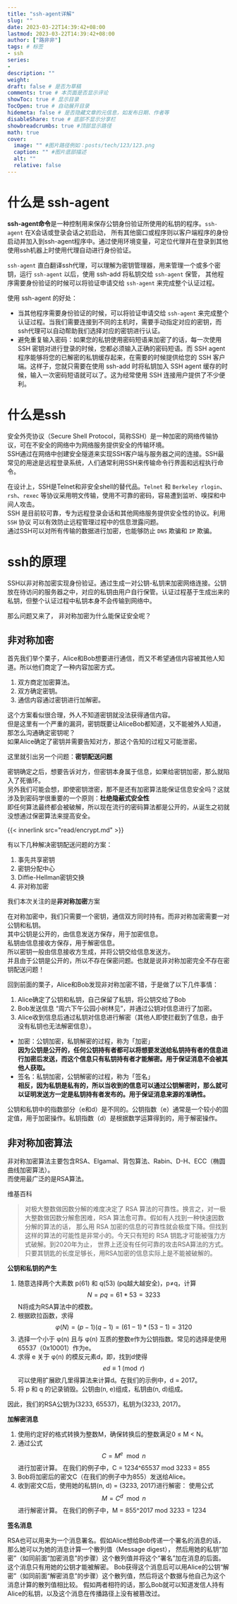 ```yaml
---
title: "ssh-agent详解"
slug: ""
date: 2023-03-22T14:39:42+08:00
lastmod: 2023-03-22T14:39:42+08:00
author: ["路非非"]
tags: # 标签
- ssh
series:
-
description: ""
weight:
draft: false # 是否为草稿
comments: true # 本页面是否显示评论
showToc: true # 显示目录
TocOpen: true # 自动展开目录
hidemeta: false # 是否隐藏文章的元信息，如发布日期、作者等
disableShare: true # 底部不显示分享栏
showbreadcrumbs: true #顶部显示路径
math: true
cover:
  image: "" #图片路径例如：posts/tech/123/123.png
  caption: "" #图片底部描述
  alt: ""
  relative: false
---
```


# 什么是 ssh-agent
**ssh-agent命令**是一种控制用来保存公钥身份验证所使用的私钥的程序。`ssh-agent` 在X会话或登录会话之初启动，
所有其他窗口或程序则以客户端程序的身份启动并加入到ssh-agent程序中。通过使用环境变量，可定位代理并在登录到其他使用ssh机器上时使用代理自动进行身份验证。

`ssh-agent` 直白翻译ssh代理，可以理解为密钥管理器，用来管理一个或多个密钥，运行 `ssh-agent` 以后，使用 ssh-add 将私钥交给 `ssh-agent` 保管，
其他程序需要身份验证的时候可以将验证申请交给 `ssh-agent` 来完成整个认证过程。

使用 ssh-agent 的好处：  
* 当其他程序需要身份验证的时候，可以将验证申请交给 `ssh-agent` 来完成整个认证过程。当我们需要连接到不同的主机时，需要手动指定对应的密钥，而ssh代理可以自动帮助我们选择对应的密钥进行认证。
* 避免重复输入密码：如果您的私钥使用密码短语来加密了的话，每一次使用 SSH 密钥对进行登录的时候，您都必须输入正确的密码短语。而 SSH agent 程序能够将您的已解密的私钥缓存起来，在需要的时候提供给您的 SSH 客户端。这样子，您就只需要在使用 ssh-add 时将私钥加入 SSH agent 缓存的时候，输入一次密码短语就可以了。这为经常使用 SSH 连接用户提供了不少便利。

# 什么是ssh
安全外壳协议（Secure Shell Protocol，简称SSH）是一种加密的网络传输协议，可在不安全的网络中为网络服务提供安全的传输环境。  
SSH通过在网络中创建安全隧道来实现SSH客户端与服务器之间的连接。SSH最常见的用途是远程登录系统，人们通常利用SSH来传输命令行界面和远程执行命令。

在设计上，SSH是Telnet和非安全shell的替代品。`Telnet` 和 `Berkeley rlogin`、`rsh`、`rexec` 等协议采用明文传输，使用不可靠的密码，容易遭到监听、嗅探和中间人攻击。  
SSH 是目前较可靠，专为远程登录会话和其他网络服务提供安全性的协议。利用 `SSH` 协议 可以有效防止远程管理过程中的信息泄露问题。  
通过SSH可以对所有传输的数据进行加密，也能够防止 `DNS` 欺骗和 `IP` 欺骗。

# ssh的原理
SSH以非对称加密实现身份验证。通过生成一对公钥-私钥来加密网络连接。公钥放在待访问的服务器之中，对应的私钥由用户自行保管。认证过程基于生成出来的私钥，但整个认证过程中私钥本身不会传输到网络中。

那么问题又来了， 非对称加密为什么能保证安全呢？

## 非对称加密
首先我们举个栗子，Alice和Bob想要进行通信，而又不希望通信内容被其他人知道。所以他们商定了一种内容加密方式。  
1. 双方商定加密算法。
2. 双方确定密钥。
3. 通信内容通过密钥进行加解密。

这个方案看似很合理，外人不知道密钥就没法获得通信内容。  
但是这里有一个严重的漏洞，密钥既要让AliceBob都知道，又不能被外人知道，那怎么沟通确定密钥呢？  
如果Alice确定了密钥并需要告知对方，那这个告知的过程又可能泄密。

这里就引出另一个问题：**密钥配送问题**

密钥确定之后，想要告诉对方，但密钥本身属于信息，如果给密钥加密，那么就陷入了死循环。  
另外我们可能会想，即使密钥泄密，那不是还有加密算法能保证信息安全吗？这就涉及到密码学很重要的一个原则：**杜绝隐蔽式安全性**  
即任何算法最终都会被破解，所以现在流行的密码算法都是公开的，从诞生之初就没想通过保密算法来提高安全。

{{< innerlink src="read/encrypt.md" >}}

有以下几种解决密钥配送问题的方案：
1. 事先共享密钥 
2. 密钥分配中心 
3. Diffie-Hellman密钥交换 
4. 非对称加密

我们本次关注的是**非对称加密**方案

在对称加密中，我们只需要一个密钥，通信双方同时持有。而非对称加密需要一对公钥和私钥。  
其中公钥是公开的，由信息发送方保存，用于加密信息。  
私钥由信息接收方保存，用于解密信息。  
所以密钥一般由信息接收方生成，并将公钥交给信息发送方。  
并且由于公钥是公开的，所以不存在保密问题。也就是说非对称加密完全不存在密钥配送问题！

回到前面的栗子，Alice和Bob发现非对称加密不错，于是做了以下几件事情：
1. Alice确定了公钥和私钥，自己保留了私钥，将公钥交给了Bob
2. Bob发送信息 “周六下午公园小树林见”，并通过公钥对信息进行了加密。
3. Alice收到信息后通过私钥对信息进行解密（其他人即使拦截到了信息，由于没有私钥也无法解密信息）。

* 加密：公钥加密，私钥解密的过程，称为「加密」  
**因为公钥是公开的，任何公钥持有者都可以将想要发送给私钥持有者的信息进行加密后发送，而这个信息只有私钥持有者才能解密。用于保证消息不会被其他人获取。**
* 签名：私钥加密，公钥解密的过程，称为「签名」  
**相反，因为私钥是私有的，所以当收到的信息可以通过公钥解密时，那么就可以证明发送方一定是私钥持有者发布的。用于保证消息来源的准确性。**


公钥和私钥中的指数部分（e和d）是不同的。公钥指数（e）通常是一个较小的固定值，用于加密操作。私钥指数（d）是根据数学运算得到的，用于解密操作。

## 非对称加密算法
非对称加密算法主要包含RSA、Elgamal、背包算法、Rabin、D-H、ECC（椭圆曲线加密算法）。  
而使用最广泛的是RSA算法。

维基百科
> 对极大整数做因数分解的难度决定了 RSA 算法的可靠性。换言之，对一极大整数做因数分解愈困难，RSA 算法愈可靠。假如有人找到一种快速因数分解的算法的话，
> 那么用 RSA 加密的信息的可靠性就会极度下降。但找到这样的算法的可能性是非常小的。今天只有短的 RSA 钥匙才可能被强力方式破解。到2020年为止，
> 世界上还没有任何可靠的攻击RSA算法的方式。只要其钥匙的长度足够长，用RSA加密的信息实际上是不能被破解的。

**公钥和私钥的产生**
1. 随意选择两个大素数 p(61) 和 q(53) (pq越大越安全)，p≠q，计算 $$N = pq = 61 * 53 = 3233$$ N将成为RSA算法中的模数。
2. 根据欧拉函数，求得 $$\varphi(N) = (p - 1)(q - 1) = (61-1) * (53-1) = 3120$$
3. 选择一个小于 φ(n) 且与 φ(n) 互质的整数e作为公钥指数。常见的选择是使用65537（0x10001）作为e。
4. 求得 e 关于 φ(n) 的模反元素d，即，找到d使得 $$ed\equiv 1\pmod {r}$$ 可以使用扩展欧几里得算法来计算d。在我们的示例中，d = 2017。 
5. 将 p 和 q 的记录销毁。公钥由(n, e)组成，私钥由(n, d)组成。

因此，我们的RSA公钥为(3233, 65537)，私钥为(3233, 2017)。

**加解密消息**
1. 使用约定好的格式转换为整数M，确保转换后的整数满足0 ≤ M < N。
2. 通过公式 $$C = M^e\mod n$$进行加密计算。 在我们的例子中，C = 1234^65537 mod 3233 = 855
3. Bob将加密后的密文C（在我们的例子中为855）发送给Alice。 
4. 收到密文C后，使用她的私钥(n, d) = (3233, 2017)进行解密：
使用公式 $$M = C^d \mod n$$进行解密计算。
在我们的例子中，M = 855^2017 mod 3233 = 1234

**签名消息**  

RSA也可以用来为一个消息署名。假如Alice想给Bob传递一个署名的消息的话，那么她可以为她的消息计算一个散列值（Message digest），
然后用她的私钥“加密”（如同前面“加密消息”的步骤）这个散列值并将这个“署名”加在消息的后面。这个消息只有用她的公钥才能被解密。
Bob获得这个消息后可以用Alice的公钥“解密”（如同前面“解密消息”的步骤）这个散列值，然后将这个数据与他自己为这个消息计算的散列值相比较。
假如两者相符的话，那么Bob就可以知道发信人持有Alice的私钥，以及这个消息在传播路径上没有被篡改过。


